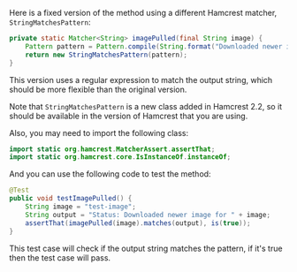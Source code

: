 Here is a fixed version of the method using a different Hamcrest matcher, `StringMatchesPattern`:

```java
private static Matcher<String> imagePulled(final String image) {
    Pattern pattern = Pattern.compile(String.format("Downloaded newer image for %s", image));
    return new StringMatchesPattern(pattern);
}
```
This version uses a regular expression to match the output string, which should be more flexible than the original version.

Note that `StringMatchesPattern` is a new class added in Hamcrest 2.2, so it should be available in the version of Hamcrest that you are using.

Also, you may need to import the following class:
```java
import static org.hamcrest.MatcherAssert.assertThat;
import static org.hamcrest.core.IsInstanceOf.instanceOf;
```
And you can use the following code to test the method:
```java
@Test
public void testImagePulled() {
    String image = "test-image";
    String output = "Status: Downloaded newer image for " + image;
    assertThat(imagePulled(image).matches(output), is(true));
}
```
This test case will check if the output string matches the pattern, if it's true then the test case will pass.